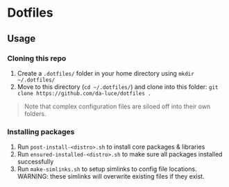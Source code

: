 # Dotfiles

## Usage

### Cloning this repo

1. Create a `.dotfiles/` folder in your home directory using `mkdir ~/.dotfiles/`
2. Move to this directory (`cd ~/.dotfiles/`) and clone into this folder: `git clone https://github.com/da-luce/dotfiles .`

> Note that complex configuration files are siloed off into their own folders. 

### Installing packages

1. Run `post-install-<distro>.sh` to install core packages & libraries
2. Run `ensured-installed-<distro>.sh` to make sure all packages installed successfully
3. Run `make-simlinks.sh` to setup simlinks to config file locations. WARNING: these simlinks will overwrite existing files if they exist.